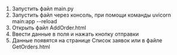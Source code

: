 1. Запустить файл main.py
2. Запустить файл через консоль, при помощи команды uvicorn main:app --reload
3. Открыть файл AddOrder.html
4. Ввести данные в поля и нажать кнопку отправки
5. Данные появятся на странице Список заявок или в файле GetOrders.html
